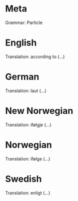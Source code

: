 Meta
====

Grammar: Particle



English
=======

Translation: according to (…)



German
======

Translation: laut (…)



New Norwegian
=============

Translation: ifølgje (…)



Norwegian
=========

Translation: ifølge (…)



Swedish
=======

Translation: enligt (…)
